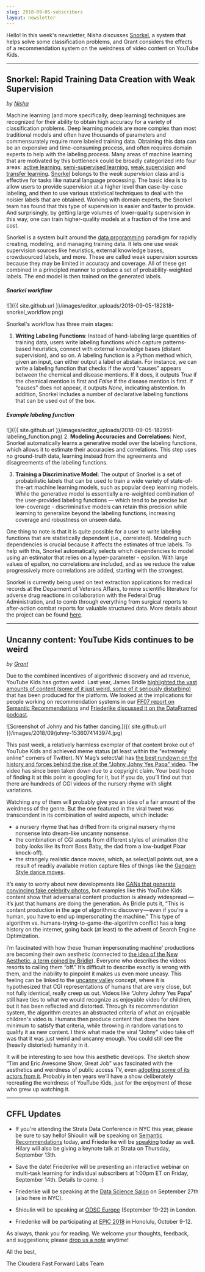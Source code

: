 ```yaml
---
slug: 2018-09-05-subscribers
layout: newsletter
---
```


Hello!  In this week's newsletter, Nisha discusses [Snorkel](https://arxiv.org/abs/1711.10160), a system that helps solve some classification problems, and Grant considers the effects of a recommendation system on the weirdness of video content on YouTube Kids.

---

## Snorkel: Rapid Training Data Creation with Weak Supervision
_by [Nisha](https://twitter.com/NishaMuktewar)_

Machine learning (and more specifically, deep learning) techniques are recognized for their ability to obtain high accuracy for 
a variety of classification problems. Deep learning models are more complex than most traditional models and often have 
thousands of parameters and commensurately require more labeled training data. Obtaining this data can be an expensive and time-consuming process, and often requires domain experts to help with the labeling process. Many areas of machine learning that are motivated by this bottleneck could be broadly categorized into four areas: [active learning](https://dl.acm.org/citation.cfm?id=3019233), [semi-supervised learning](https://dl.acm.org/citation.cfm?id=1841234), [weak supervision](https://dawn.cs.stanford.edu/2017/07/16/weak-supervision/) and [transfer learning](https://ieeexplore.ieee.org/document/5288526/). [Snorkel](https://arxiv.org/abs/1711.10160) belongs to the *weak supervision* class and is effective for tasks like natural language processing. The basic idea is to allow users to provide supervision at a higher level than case-by-case labeling, and then to use various statistical techniques to deal with the noisier labels that are obtained. Working with domain experts, the Snorkel team has found that this type of supervision is easier and faster to provide. And surprisingly, by getting large volumes of lower-quality supervision in this way, one can train higher-quality models at a fraction of the time and cost. 

Snorkel is a system built around the [data programming](https://papers.nips.cc/paper/6523-data-programming-creating-large-training-sets-quickly) paradigm for rapidly creating, modeling, and managing training data. It lets one use weak supervision sources like heuristics, external knowledge bases, crowdsourced labels, and more. These are called weak supervision sources because they may be limited in accuracy and coverage. All of these get combined in a principled manner to produce a set of 
probability-weighted labels. The end model is then trained on the generated labels.
##### Snorkel workflow
![]({{ site.github.url }}/images/editor_uploads/2018-09-05-182818-snorkel_workflow.png)

Snorkel's workflow has three main stages:
1. **Writing Labeling Functions**: Instead of hand-labeling large quantities of training data, users write labeling functions 
which capture patterns-based heuristics, connect with external knowledge bases (distant supervision), and so on. A labeling 
function is a Python method which, given an input, can either output a label or abstain. For instance, we can write a labeling function that checks if the word “causes” appears between the chemical and disease mentions. If it does, it outputs *True* if the chemical mention is first and *False* if the disease mention is first. If “causes” does not appear, it outputs *None*, indicating abstention. In addition, Snorkel includes a number of declarative labeling functions that can be used out of the box.
##### Example labeling function
![]({{ site.github.url }}/images/editor_uploads/2018-09-05-182951-labeling_function.png)
2. **Modeling Accuracies and Correlations**: Next, Snorkel automatically learns a generative model over the labeling functions, which allows it to estimate their accuracies and correlations. This step uses no ground-truth data, learning instead from the agreements and disagreements of the labeling functions.    

3. **Training a Discriminative Model**: The output of Snorkel is a set of probabilistic labels that can be used to train a 
wide variety of state-of-the-art machine learning models, such as popular deep learning models. While the generative model is 
essentially a re-weighted combination of the user-provided labeling functions — which tend to be precise but low-coverage - discriminative models can retain this precision while learning to generalize beyond the labeling functions, increasing 
coverage and robustness on unseen data.   

One thing to note is that it is quite possible for a user to write labeling functions that are statistically dependent (i.e., correlated). Modeling such dependencies is crucial because it affects the estimates of true labels. To help with this, Snorkel automatically selects which dependencies to model using an estimator that relies on a hyper-parameter - epsilon. With large values of epsilon, no correlations are included, and as we reduce the value progressively more correlations are added, starting with the strongest.

Snorkel is currently being used on text extraction applications for medical records at the Deparment of Veterans Affairs, to mine scientific literature for adverse drug reactions in collaboration with the Federal Drug Administration, and to comb through everything from surgical reports to after-action combat reports for valuable structured data. More details about the project can be found [here](https://hazyresearch.github.io/snorkel/).

---

## Uncanny content: YouTube Kids continues to be weird

_by [Grant](https://twitter.com/GrantCuster)_

Due to the combined incentives of algorithmic discovery and ad revenue, YouTube Kids has gotten weird. Last year, James Bridle [highlighted the vast amounts of content (some of it just weird, some of it seriously disturbing)](https://medium.com/@jamesbridle/something-is-wrong-on-the-internet-c39c471271d2) that has been produced for the platform. We looked at the implications for people working on recommendation systems in our [FF07 report on Semantic Recommendations](https://www.cloudera.com/products/fast-forward-labs-research/fast-forward-labs-research-reports.html) and [Friederike discussed it on the DataFramed podcast](https://www.datacamp.com/community/podcast/data-science-fake-news).

![Screenshot of Johny and his father dancing.]({{ site.github.url }}/images/2018/09/johny-1536074143974.jpg)

This past week, a relatively harmless exemplar of that content broke out of YouTube Kids and achieved meme status (at least within the "extremely online" corners of Twitter). NY Mag’s select/all has [the best rundown on the history and forces behind the rise of the “Johny Johny Yes Papa” video](http://nymag.com/selectall/2018/08/what-is-the-baby-meme-about-eating-sugar-and-telling-lies.html). The video has since been taken down due to a copyright claim. Your best hope of finding it at this point is googling for it, but if you do, you’ll find out that there are hundreds of CGI videos of the nursery rhyme with slight variations. 

Watching any of them will probably give you an idea of a fair amount of the weirdness of the genre. But the one featured in the viral tweet was transcendent in its combination of weird aspects, which include:
- a nursery rhyme that has drifted from its original nursery rhyme nonsense into dream-like uncanny nonsense.
- the combination of CGI assets from different styles of animation (the baby looks like its from Boss Baby, the dad from a low-budget Pixar knock-off).
- the strangely realistic dance moves, which, as select/all points out, are a result of readily available motion capture files of things like the [Gangam Style dance moves](https://www.xsens.com/news/motion-capture-files-for-psy-gangnam-style/).

It’s easy to worry about new developments like [GANs that generate convincing fake celebrity photos](https://www.theverge.com/2017/10/30/16569402/ai-generate-fake-faces-celebs-nvidia-gan), but examples like this YouTube Kids content show that adversarial content production is already widespread — it’s just that humans are doing the generation. As Bridle puts it, “This is content production in the age of algorithmic discovery — even if you’re a human, you have to end up impersonating the machine.” This type of algorithm vs. humans-trying-to-game-the-algorithm conflict has a long history on the internet, going back (at least) to the advent of Search Engine Optimization.

I’m fascinated with how these ‘human impersonating machine’ productions are becoming their own aesthetic (connected to [the idea of the New Aesthetic, a term coined by Bridle](https://en.wikipedia.org/wiki/New_Aesthetic)). Everyone who describes the videos resorts to calling them “off.” It’s difficult to describe exactly is wrong with them, and the inability to pinpoint it makes us even more uneasy. This feeling can be linked to the [uncanny valley](https://en.wikipedia.org/wiki/Uncanny_valley) concept, where it is hypothesized that CGI representations of humans that are very close, but not fully identical, really creep us out. Videos like “Johny Johny Yes Papa” still have ties to what we would recognize as enjoyable video for children, but it has been reflected and distorted. Through its recommendation system, the algorithm creates an abstracted criteria of what an enjoyable children's video is. Humans then produce content that does the bare minimum to satisfy that criteria, while throwing in random variations to qualify it as new content. I think what made the viral "Johny" video take off was that it was just weird and uncanny enough. You could still see the (heavily distorted) humanity in it.

It will be interesting to see how this aesthetic develops. The sketch show “Tim and Eric Awesome Show, Great Job”  was fascinated with the aesthetics and weirdness of public access TV, even [adopting some of its actors from it](https://www.buzzfeed.com/agh/two-tim-and-eric-cast-members-were-former-public). Probably in ten years we’ll have a show deliberately recreating the weirdness of YouTube Kids, just for the enjoyment of those who grew up watching it.

---

## CFFL Updates

* If you're attending the Strata Data Conference in NYC this year, please be sure to say hello!  Shioulin will be speaking on [Semantic Recommendations](https://conferences.oreilly.com/strata/strata-ny/public/schedule/detail/69260) today, and Friederike will be [speaking](https://conferences.oreilly.com/strata/strata-ny/public/schedule/detail/69365) today as well.  Hilary will also be giving a keynote talk at Strata on Thursday, September 13th.

* Save the date!  Friederike will be presenting an interactive webinar on multi-task learning for individual subscribers at 1:00pm ET on Friday, September 14th.  Details to come.  :)

* Friederike will be speaking at the [Data Science Salon](https://www.eventbrite.com/e/data-science-salon-nyc-tickets-40072527007) on September 27th (also here in NYC).

* Shioulin will be speaking at [ODSC Europe](https://odsc.com/london) (September 19-22) in London.

* Friederike will be participating at [EPIC 2018](https://2018.epicpeople.org/salons/) in Honolulu, October 9-12.

As always, thank you for reading. We welcome your thoughts, feedback, and suggestions; please [drop us a note](mailto:cffl@cloudera.com) anytime!

All the best,

The Cloudera Fast Forward Labs Team
